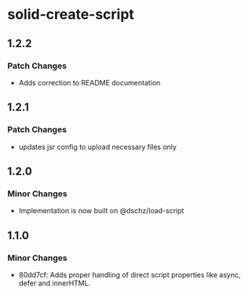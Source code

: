 # solid-create-script

## 1.2.2

### Patch Changes

- Adds correction to README documentation

## 1.2.1

### Patch Changes

- updates jsr config to upload necessary files only

## 1.2.0

### Minor Changes

- Implementation is now built on @dschz/load-script

## 1.1.0

### Minor Changes

- 80dd7cf: Adds proper handling of direct script properties like async, defer and innerHTML.
